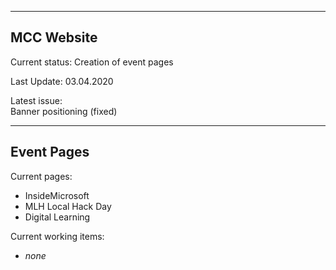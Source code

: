 -----------------------------------  
MCC Website  
-----------------------------------  
  
Current status: Creation of event pages  
  
Last Update: 03.04.2020  
  
Latest issue:  
Banner positioning (fixed)  
  

-----------------------------------  
Event Pages  
-----------------------------------  
  
Current pages:  
 - InsideMicrosoft
 - MLH Local Hack Day
 - Digital Learning
 
Current working items:
 - *none*
